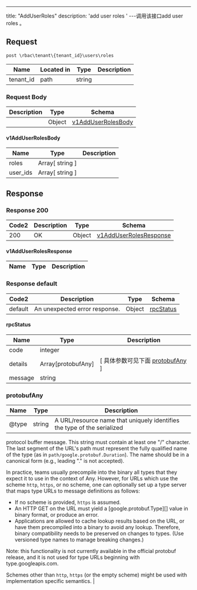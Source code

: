 ---
title: "AddUserRoles"
description: 'add user roles '
---调用该接口add user roles 。



## Request


```
post \rbac\tenant\{tenant_id}\users\roles
```

| Name | Located in | Type | Description | 
| ---- | ---------- | ----------- | ----------- | 
| tenant_id | path | string |  |  

### Request Body 
| Description | Type | Schema |
| ----------- | ------ | ------ |
|  | Object | [v1AddUserRolesBody](#v1AddUserRolesBody) |

#### v1AddUserRolesBody

| Name | Type | Description | 
| ---- | ---- | ----------- |        
| roles | Array[ string ] |  |          
| user_ids | Array[ string ] |  |    



## Response

### Response  200 
| Code2 | Description | Type | Schema |
| ---- | ----------- | ------ | ------ |
| 200 | OK | Object | [v1AddUserRolesResponse](#v1AddUserRolesResponse) |

#### v1AddUserRolesResponse

| Name | Type | Description | 
| ---- | ---- | ----------- |  



### Response  default 
| Code2 | Description | Type | Schema |
| ---- | ----------- | ------ | ------ |
| default | An unexpected error response. | Object | [rpcStatus](#rpcStatus) |

#### rpcStatus

| Name | Type | Description | 
| ---- | ---- | ----------- |     
| code | integer |  |          
| details | Array[protobufAny] |  [ 具体参数可见下面 [protobufAny](#protobufAny) ] |       
| message | string |  |   

### protobufAny
| Name | Type | Description | 
| ---- | ---- | ----------- |     
| @type | string | A URL/resource name that uniquely identifies the type of the serialized
protocol buffer message. This string must contain at least
one "/" character. The last segment of the URL's path must represent
the fully qualified name of the type (as in
`path/google.protobuf.Duration`). The name should be in a canonical form
(e.g., leading "." is not accepted).

In practice, teams usually precompile into the binary all types that they
expect it to use in the context of Any. However, for URLs which use the
scheme `http`, `https`, or no scheme, one can optionally set up a type
server that maps type URLs to message definitions as follows:

* If no scheme is provided, `https` is assumed.
* An HTTP GET on the URL must yield a [google.protobuf.Type][]
  value in binary format, or produce an error.
* Applications are allowed to cache lookup results based on the
  URL, or have them precompiled into a binary to avoid any
  lookup. Therefore, binary compatibility needs to be preserved
  on changes to types. (Use versioned type names to manage
  breaking changes.)

Note: this functionality is not currently available in the official
protobuf release, and it is not used for type URLs beginning with
type.googleapis.com.

Schemes other than `http`, `https` (or the empty scheme) might be
used with implementation specific semantics. |   



